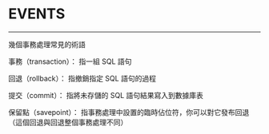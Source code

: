 # EVENTS

---

幾個事務處理常見的術語

事務（transaction）： 指一組 SQL 語句

回退（rollback）： 指撤銷指定 SQL 語句的過程

提交（commit）： 指將未存儲的 SQL 語句結果寫入到數據庫表

保留點（savepoint）： 指事務處理中設置的臨時佔位符，你可以對它發布回退（這個回退與回退整個事務處理不同）

